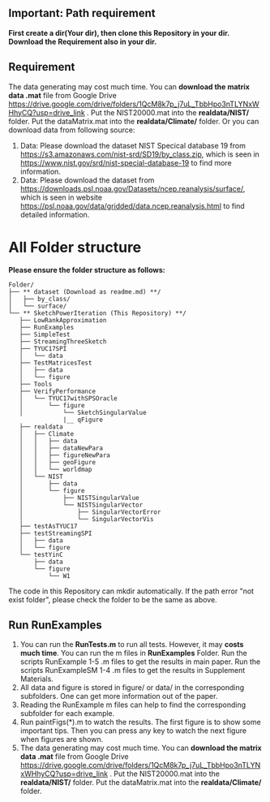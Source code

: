 ## Important: Path requirement
 **First create a dir(Your dir), then clone this Repository in your dir. Download the Requirement also in your dir.**


## Requirement
The data generating may cost much time. You can **download the matrix data .mat** file from Google Drive https://drive.google.com/drive/folders/1QcM8k7p_j7uL_TbbHpo3nTLYNxWHhyCQ?usp=drive_link . Put the NIST20000.mat into the **realdata/NIST/** folder. Put the dataMatrix.mat into the **realdata/Climate/** folder. Or you can download data from following source:
1. Data: Please download the dataset NIST Specical database 19 from https://s3.amazonaws.com/nist-srd/SD19/by_class.zip, which is seen in https://www.nist.gov/srd/nist-special-database-19 to find more information.
2. Data: Please download the dataset from https://downloads.psl.noaa.gov/Datasets/ncep.reanalysis/surface/, which is seen in website https://psl.noaa.gov/data/gridded/data.ncep.reanalysis.html to find detailed information.

# All Folder structure

**Please ensure the folder structure as follows:**
 ```plaintext
Folder/
├── ** dataset (Download as readme.md) **/
│   ├── by_class/
│   └── surface/
└── ** SketchPowerIteration (This Repository) **/
    ├── LowRankApproximation
    ├── RunExamples
    ├── SimpleTest
    ├── StreamingThreeSketch
    ├── TYUC17SPI
    │   └── data
    ├── TestMatricesTest
    │   ├── data
    │   └── figure
    ├── Tools
    ├── VerifyPerformance
    │   └── TYUC17withSPSOracle
    │       └── figure
    │           └── SketchSingularValue
                |__ qFigure
    ├── realdata
    │   ├── Climate
    │   │   ├── data
    │   │   ├── dataNewPara
    │   │   ├── figureNewPara
    │   │   ├── geoFigure
    │   │   └── worldmap
    │   └── NIST
    │       ├── data
    │       └── figure
    │           ├── NISTSingularValue
    │           └── NISTSingularVector
    │               ├── SingularVectorError
    │               └── SingularVectorVis
    ├── testAsTYUC17
    ├── testStreamingSPI
    │   ├── data
    │   └── figure
    └── testYinC
        ├── data
        └── figure
            └── W1
```
The code in this Repository can mkdir automatically. If the path error "not exist folder", please check the folder to be the same as above.

## Run RunExamples

1. You can run the **RunTests.m** to run all tests. However, it may **costs much time**. You can run the m files in **RunExamples** Folder. Run the scripts RunExample 1-5 .m files to get the results in main paper. Run the scripts RunExampleSM 1-4 .m files to get the results in Supplement Materials.
2. All data and figure is stored in figure/ or data/ in the corresponding subfolders. One can get more information out of the paper.
3. Reading the RunExample m files can help to find the corresponding subfolder for each example.
4. Run paintFigs(*).m to watch the results. The first figure is to show some important tips. Then you can press any key to watch the next figure when figures are shown.
5. The data generating may cost much time. You can **download the matrix data .mat** file from Google Drive https://drive.google.com/drive/folders/1QcM8k7p_j7uL_TbbHpo3nTLYNxWHhyCQ?usp=drive_link . Put the NIST20000.mat into the **realdata/NIST/** folder. Put the dataMatrix.mat into the **realdata/Climate/** folder.

